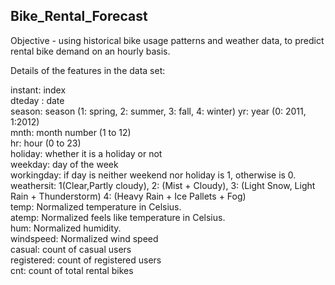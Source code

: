 ## Bike_Rental_Forecast
Objective - using historical bike usage patterns and weather data, to predict rental bike demand on an hourly basis.

Details of the features in the data set:

instant: index\
dteday : date\
season: season (1: spring, 2: summer, 3: fall, 4: winter)
yr: year (0: 2011, 1:2012)\
mnth: month number (1 to 12)\
hr: hour (0 to 23)\
holiday: whether it is a holiday or not\
weekday: day of the week\
workingday: if day is neither weekend nor holiday is 1, otherwise is 0.\
weathersit: 1(Clear,Partly cloudy), 2: (Mist + Cloudy),  3: (Light Snow, Light Rain + Thunderstorm) 4: (Heavy Rain + Ice Pallets + Fog)\
temp: Normalized temperature in Celsius.\
atemp: Normalized feels like temperature in Celsius.\
hum: Normalized humidity. \
windspeed: Normalized wind speed\
casual: count of casual users\
registered: count of registered users\
cnt: count of total rental bikes 

